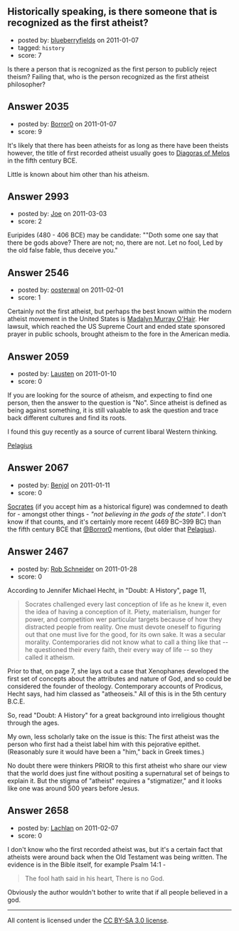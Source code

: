 ## Historically speaking, is there someone that is recognized as the first atheist?

- posted by: [blueberryfields](https://stackexchange.com/users/-1/240-blueberryfields) on 2011-01-07
- tagged: `history`
- score: 7

Is there a person that is recognized as the first person to publicly reject theism? Failing that, who is the person recognized as the first atheist philosopher?


## Answer 2035

- posted by: [Borror0](https://stackexchange.com/users/-1/484-borror0) on 2011-01-07
- score: 9

<p>It's likely that there has been atheists for as long as there have been theists however, the title of first recorded atheist usually goes to <a href="http://en.wikipedia.org/wiki/Diagoras_of_Melos" rel="nofollow">Diagoras of Melos</a> in the fifth century BCE. </p>

<p>Little is known about him other than his atheism.</p>



## Answer 2993

- posted by: [Joe](https://stackexchange.com/users/-1/1064-joe) on 2011-03-03
- score: 2

Euripides (480 - 406 BCE) may be candidate: ""Doth some one say that there be gods above? There are not; no, there are not. Let no fool, Led by the old false fable, thus deceive you."


## Answer 2546

- posted by: [oosterwal](https://stackexchange.com/users/-1/891-oosterwal) on 2011-02-01
- score: 1

<p>Certainly not the first atheist, but perhaps the best known within the modern atheist movement in the United States is <a href="http://en.wikipedia.org/wiki/Madalyn_Murray_O%27Hair" rel="nofollow">Madalyn Murray O'Hair</a>.  Her lawsuit, which reached the US Supreme Court and ended state sponsored prayer in public schools, brought atheism to the fore in the American media.</p>



## Answer 2059

- posted by: [Lausten](https://stackexchange.com/users/-1/584-lausten) on 2011-01-10
- score: 0

<p>If you are looking for the source of atheism, and expecting to find one person, then the answer to the question is "No". Since atheist is defined as being against something, it is still valuable to ask the question and trace back different cultures and find its roots. </p>

<p>I found this guy recently as a source of current libaral Western thinking.</p>

<p><a href="http://www.leaderu.com/theology/augpelagius.html" rel="nofollow">Pelagius</a></p>



## Answer 2067

- posted by: [Benjol](https://stackexchange.com/users/-1/756-benjol) on 2011-01-11
- score: 0

<p><a href="http://en.wikipedia.org/wiki/Socrates#Trial_and_death" rel="nofollow">Socrates</a> (if you accept him as a historical figure) was condemned to death for - amongst other things - <em>"not believing in the gods of the state"</em>.  I don't know if that counts, and it's certainly more recent (469 BC–399 BC) than the fifth century BCE that <a href="http://atheism.stackexchange.com/questions/2033/historically-speaking-is-there-someone-that-is-recognized-as-the-first-atheist/2035#2035">@Borror0</a> mentions, (but older that <a href="http://en.wikipedia.org/wiki/Pelagius" rel="nofollow">Pelagius</a>).</p>



## Answer 2467

- posted by: [Rob Schneider](https://stackexchange.com/users/-1/149-rob-schneider) on 2011-01-28
- score: 0

According to Jennifer Michael Hecht, in "Doubt:  A History", page 11, 

> Socrates challenged every last
> conception of life as he knew it, even
> the idea of having a conception of it.
> Piety, materialism, hunger for power,
> and competition wer particular targets
> because of how they distracted people
> from reality.  One must devote oneself
> to figuring out that one must live for
> the good, for its own sake.  It was a
> secular morality.  Contemporaries did
> not know what to call a thing like that
> -- he questioned their every faith, their every way of life -- so they
> called it atheism.

Prior to that, on page 7, she lays out a case that Xenophanes developed the first set of concepts about the attributes and nature of God, and so could be considered the founder of theology.  Contemporary accounts of Prodicus, Hecht says, had him classed as "atheoseis."  All of this is in the 5th century B.C.E.

So, read "Doubt: A History" for a great background into irreligious thought through the ages.

My own, less scholarly take on the issue is this:  The first atheist was the person who first had a theist label him with this pejorative epithet. (Reasonably sure it would have been a "him," back in Greek times.)  

No doubt there were thinkers PRIOR to this first atheist who share our view that the world does just fine without positing a supernatural set of beings to explain it. But the stigma of "atheist" requires a "stigmatizer," and it looks like one was around 500 years before Jesus.


## Answer 2658

- posted by: [Lachlan](https://stackexchange.com/users/-1/1024-lachlan) on 2011-02-07
- score: 0

I don't know who the first recorded atheist was, but it's a certain fact that atheists were around back when the Old Testament was being written. The evidence is in the Bible itself, for example Psalm 14:1 -

> The fool hath said in his heart, There is no God.

Obviously the author wouldn't bother to write that if all people believed in a god.



---

All content is licensed under the [CC BY-SA 3.0 license](https://creativecommons.org/licenses/by-sa/3.0/).
